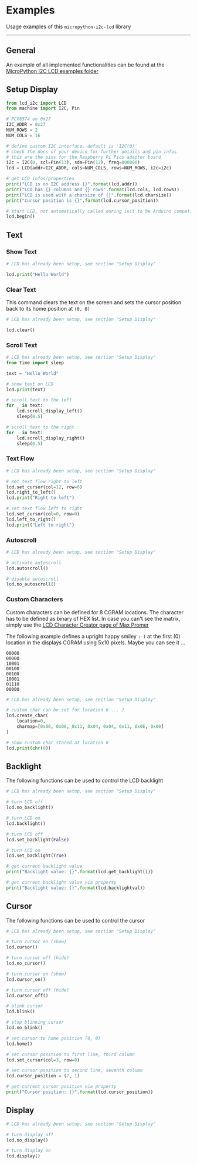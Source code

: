 # Examples

Usage examples of this `micropython-i2c-lcd` library

---------------

## General

An example of all implemented functionalities can be found at the
[MicroPython I2C LCD examples folder][ref-micropython-i2c-lcd-examples]

## Setup Display

```python
from lcd_i2c import LCD
from machine import I2C, Pin

# PCF8574 on 0x27
I2C_ADDR = 0x27
NUM_ROWS = 2
NUM_COLS = 16

# define custom I2C interface, default is 'I2C(0)'
# check the docs of your device for further details and pin infos
# this are the pins for the Raspberry Pi Pico adapter board
i2c = I2C(0, scl=Pin(13), sda=Pin(12), freq=800000)
lcd = LCD(addr=I2C_ADDR, cols=NUM_COLS, rows=NUM_ROWS, i2c=i2c)

# get LCD infos/properties
print("LCD is on I2C address {}".format(lcd.addr))
print("LCD has {} columns and {} rows".format(lcd.cols, lcd.rows))
print("LCD is used with a charsize of {}".format(lcd.charsize))
print("Cursor position is {}".format(lcd.cursor_position))

# start LCD, not automatically called during init to be Arduino compatible
lcd.begin()
```

## Text

### Show Text

```python
# LCD has already been setup, see section "Setup Display"

lcd.print("Hello World")
```

### Clear Text

This command clears the text on the screen and sets the cursor position back
to its home position at `(0, 0)`

```python
# LCD has already been setup, see section "Setup Display"

lcd.clear()
```

### Scroll Text

```python
# LCD has already been setup, see section "Setup Display"
from time import sleep

text = "Hello World"

# show text on LCD
lcd.print(text)

# scroll text to the left
for _ in text:
    lcd.scroll_display_left()
    sleep(0.5)

# scroll text to the right
for _ in text:
    lcd.scroll_display_right()
    sleep(0.5)
```

### Text Flow

```python
# LCD has already been setup, see section "Setup Display"

# set text flow right to left
lcd.set_cursor(col=12, row=0)
lcd.right_to_left()
lcd.print("Right to left")

# set text flow left to right
lcd.set_cursor(col=0, row=0)
lcd.left_to_right()
lcd.print("Left to right")
```

### Autoscroll

```python
# LCD has already been setup, see section "Setup Display"

# activate autoscroll
lcd.autoscroll()

# disable autoscroll
lcd.no_autoscroll()
```

### Custom Characters

Custom characters can be defined for 8 CGRAM locations. The character has to
be defined as binary of HEX list. In case you can't see the matrix, simply use
the [LCD Character Creator page of Max Promer](https://maxpromer.github.io/LCD-Character-Creator/)

The following example defines a upright happy smiley `:-)` at the first (0)
location in the displays CGRAM using 5x10 pixels. Maybe you can see it ...

```
00000
00000
10001
00100
00100
10001
01110
00000
```

```python
# LCD has already been setup, see section "Setup Display"

# custom char can be set for location 0 ... 7
lcd.create_char(
    location=0,
    charmap=[0x00, 0x00, 0x11, 0x04, 0x04, 0x11, 0x0E, 0x00]
)

# show custom char stored at location 0
lcd.print(chr(0))
```

## Backlight

The following functions can be used to control the LCD backlight

```python
# LCD has already been setup, see section "Setup Display"

# turn LCD off
lcd.no_backlight()

# turn LCD on
lcd.backlight()

# turn LCD off
lcd.set_backlight(False)

# turn LCD on
lcd.set_backlight(True)

# get current backlight value
print("Backlight value: {}".format(lcd.get_backlight()))

# get current backlight value via property
print("Backlight value: {}".format(lcd.backlightval))
```

## Cursor

The following functions can be used to control the cursor

```python
# LCD has already been setup, see section "Setup Display"

# turn cursor on (show)
lcd.cursor()

# turn cursor off (hide)
lcd.no_cursor()

# turn cursor on (show)
lcd.cursor_on()

# turn cursor off (hide)
lcd.cursor_off()

# blink cursor
lcd.blink()

# stop blinking cursor
lcd.no_blink()

# set cursor to home position (0, 0)
lcd.home()

# set cursor position to first line, third column
lcd.set_cursor(col=3, row=0)

# set cursor position to second line, seventh column
lcd.cursor_position = (7, 1)

# get current cursor position via property
print("Cursor position: {}".format(lcd.cursor_position))
```

## Display

```python
# LCD has already been setup, see section "Setup Display"

# turn display off
lcd.no_display()

# turn display on
lcd.display()
```

<!-- Links -->
[ref-micropython-i2c-lcd-examples]: https://github.com/brainelectronics/micropython-i2c-lcd/tree/develop/examples
